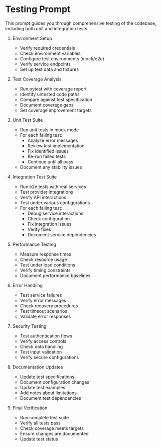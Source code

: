 # Testing Prompt

This prompt guides you through comprehensive testing of the codebase, including both unit and integration tests.

1. Environment Setup
   - Verify required credentials
   - Check environment variables
   - Configure test environments (mock/e2e)
   - Verify service endpoints
   - Set up test data and fixtures

2. Test Coverage Analysis
   - Run pytest with coverage report
   - Identify untested code paths
   - Compare against test specification
   - Document coverage gaps
   - Set coverage improvement targets

3. Unit Test Suite
   - Run unit tests in mock mode
   - For each failing test:
     * Analyze error messages
     * Review test implementation
     * Fix identified issues
     * Re-run failed tests
     * Continue until all pass
   - Document any stability issues

4. Integration Test Suite
   - Run e2e tests with real services
   - Test provider integrations
   - Verify API interactions
   - Test under various configurations
   - For each failing test:
     * Debug service interactions
     * Check configuration
     * Fix integration issues
     * Verify fixes
     * Document service dependencies

5. Performance Testing
   - Measure response times
   - Check resource usage
   - Test under load conditions
   - Verify timing constraints
   - Document performance baselines

6. Error Handling
   - Test service failures
   - Verify error messages
   - Check recovery procedures
   - Test timeout scenarios
   - Validate error responses

7. Security Testing
   - Test authentication flows
   - Verify access controls
   - Check data handling
   - Test input validation
   - Verify secure configurations

8. Documentation Updates
   - Update test specifications
   - Document configuration changes
   - Update test examples
   - Add notes about limitations
   - Document test dependencies

9. Final Verification
   - Run complete test suite
   - Verify all tests pass
   - Check coverage meets targets
   - Ensure changes are documented
   - Update test status
